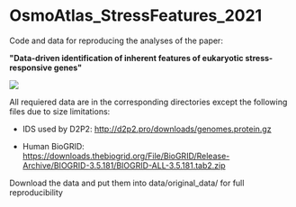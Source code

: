 # OsmoAtlas_StressFeatures_2021

Code and data for reproducing the analyses of the paper: 

**"Data-driven identification of inherent features of eukaryotic stress-responsive genes"**

![](https://github.com/PabloLatorre/OsmoAtlas_StressFeatures_2021/blob/main/Outline.jpg?raw=true)

All requiered data are in the corresponding directories except the following files due to size limitations:

* IDS used by D2P2: http://d2p2.pro/downloads/genomes.protein.gz

* Human BioGRID: https://downloads.thebiogrid.org/File/BioGRID/Release-Archive/BIOGRID-3.5.181/BIOGRID-ALL-3.5.181.tab2.zip

Download the data and put them into data/original_data/ for full reproducibility
